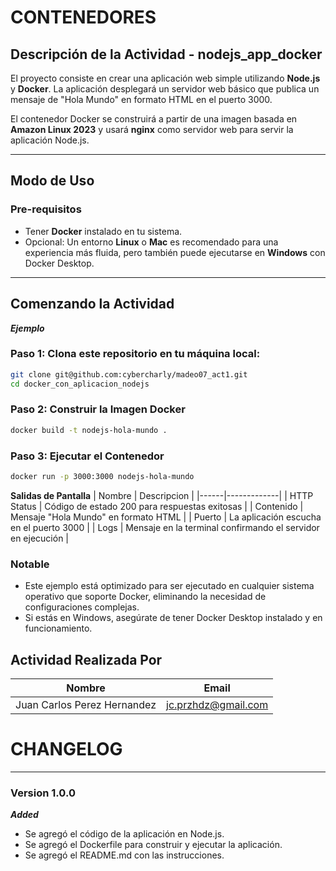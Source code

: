# CONTENEDORES

## Descripción de la Actividad - nodejs_app_docker

El proyecto consiste en crear una aplicación web simple utilizando **Node.js** y **Docker**. La aplicación desplegará un servidor web básico que publica un mensaje de "Hola Mundo" en formato HTML en el puerto 3000.

El contenedor Docker se construirá a partir de una imagen basada en **Amazon Linux 2023** y usará **nginx** como servidor web para servir la aplicación Node.js.

---

## Modo de Uso

### Pre-requisitos
* Tener **Docker** instalado en tu sistema.
* Opcional: Un entorno **Linux** o **Mac** es recomendado para una experiencia más fluida, pero también puede ejecutarse en **Windows** con Docker Desktop.

---

## Comenzando la Actividad

***Ejemplo***

### Paso 1: Clona este repositorio en tu máquina local:
```bash
git clone git@github.com:cybercharly/madeo07_act1.git
cd docker_con_aplicacion_nodejs
```
### Paso 2: Construir la Imagen Docker
```bash
docker build -t nodejs-hola-mundo .
```
### Paso 3:  Ejecutar el Contenedor
```bash
docker run -p 3000:3000 nodejs-hola-mundo
```

**Salidas de Pantalla**
| Nombre | Descripcion |
|------|-------------|
| HTTP Status | Código de estado 200 para respuestas exitosas |
| Contenido | Mensaje "Hola Mundo" en formato HTML |
| Puerto | La aplicación escucha en el puerto 3000 |
| Logs | Mensaje en la terminal confirmando el servidor en ejecución |


### Notable
* Este ejemplo está optimizado para ser ejecutado en cualquier sistema operativo que soporte Docker, eliminando la necesidad de configuraciones complejas.
* Si estás en Windows, asegúrate de tener Docker Desktop instalado y en funcionamiento.

## Actividad Realizada Por
| Nombre | Email |
|------|-------|
| Juan Carlos Perez Hernandez | jc.przhdz@gmail.com |

# CHANGELOG
***
### Version 1.0.0
***Added***
* Se agregó el código de la aplicación en Node.js.
* Se agregó el Dockerfile para construir y ejecutar la aplicación.
* Se agregó el README.md con las instrucciones.
